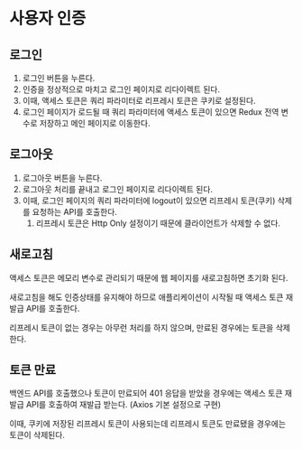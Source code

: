 # 사용자 인증

## 로그인

1. 로그인 버튼을 누른다.
2. 인증을 정상적으로 마치고 로그인 페이지로 리다이렉트 된다.
3. 이때, 액세스 토큰은 쿼리 파라미터로 리프레시 토큰은 쿠키로 설정된다.
4. 로그인 페이지가 로드될 때 쿼리 파라미터에 액세스 토큰이 있으면 Redux 전역 변수로 저장하고 메인 페이지로 이동한다.

## 로그아웃

1. 로그아웃 버튼을 누른다.
2. 로그아웃 처리를 끝내고 로그인 페이지로 리다이렉트 된다.
3. 이때, 로그인 페이지의 쿼리 파라미터에 logout이 있으면 리프레시 토큰(쿠키) 삭제를 요청하는 API를 호출한다.
   1. 리프레시 토큰은 Http Only 설정이기 때문에 클라이언트가 삭제할 수 없다.

## 새로고침

액세스 토큰은 메모리 변수로 관리되기 때문에 웹 페이지를 새로고침하면 초기화 된다.

새로고침을 해도 인증상태를 유지해야 하므로 애플리케이션이 시작될 때 액세스 토큰 재발급 API를 호출한다.

리프레시 토큰이 없는 경우는 아무런 처리를 하지 않으며, 만료된 경우에는 토큰을 삭제한다.

## 토큰 만료

백엔드 API를 호출했으나 토큰이 만료되어 401 응답을 받았을 경우에는 액세스 토큰 재발급 API를 호출하여 재발급 받는다. (Axios 기본 설정으로 구현)

이때, 쿠키에 저장된 리프레시 토큰이 사용되는데 리프레시 토큰도 만료됐을 경우에는 토큰이 삭제된다.